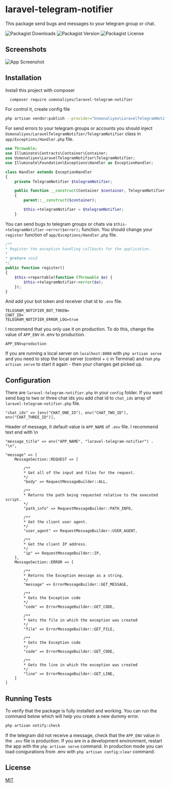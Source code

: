 
# laravel-telegram-notifier

This package send bugs and messages to your telegram group or chat. 

![Packagist Downloads](https://img.shields.io/packagist/dm/usmonaliyev/laravel-telegram-notifier)
![Packagist Version](https://img.shields.io/packagist/v/usmonaliyev/laravel-telegram-notifier)
![Packagist License](https://img.shields.io/packagist/l/usmonaliyev/laravel-telegram-notifier)

## Screenshots

![App Screenshot](https://lh3.googleusercontent.com/fife/AAbDypA-CKkrFGz-9sYZxVm9t3GT_UJHOJ8G9yResTkS6pANNbf-0Q_DqPxpTiQJgC1uGT5Or8h22sQGbDy1bM7QYc9t5cCr7Lj85R1JpTxM51WctOCa-Ss-N2AwaSP7AjwYxN40JPPKgzs-a_5r3jsXti6e9V6tENQshSU3nyJurx82V9kKY5GEfv__f9pMCMJlVgK0piIWqS94-otoGikf4LPHLgKDNHfoQsTpPdxZLgoF4P8IU2x_BE7sj2oVwfxhnW6SrfJd0NPYAOmzsbBrlBp5TQLv3UnVouSkJj-gTGqiQvkINz9TjdyGzMVAWFvyMoJe8X5W_5diykK9oNko8IsXD00Oz59YSJxeVpjgYa22-K0stKqXQHbDMZKjc1wBksTrL5oYBNpUq3NCMXXxSsjcS4k3xyXPhp-kLU6YDnC-Zdw-v9VOdhYdxECYFkOytXQRUK2Q55SN_PRI4z2mEVoX4DwVIBz3a2q0a0IYKqXXNmz3v_0sH2NUr31sTg1J_ymckdrjInQkLzz7uv9F0jV74IMMyu6oiqDM5nOkw5--i6A3Mah5NovLsY6AMDJ4DJYZtWYBK_DPa0Is3wc4LoCkmBTLVqJRihJB3tSozGZ-KE4hIyjWvl4TDEpwIczVIBr9xmO0G2aCrsH34nsfu2uOiTI61y8qvV-ZDliyCFLg6CciDmWwyEDiQ-iZgy5spIr8-3L8ZqZQQTKDTnz3G18GnzV6kN1OOxjCY3M7-w_N2-4Z2jP_Jl-UH68YOsUI6HCXvgapO4ZaGsx8SfhXleI27ph6nTkybFGUYH8H2rS-2-NdtYlc36vQ_oaOYKZlgSK_FW_XH0KGsByFkL_cTmRf7BAztvZd4raw2xQSWusbjVfVzCxG20zOa6CBbCLeztHA-oO8g3VU1mnEoyxfTo_flJg3MRiCtUkcVhzZjw6x7Ca3CCxp1QeROq16dIQDa7bnLNYW9yOJb4OQZg9eVpdc5ZN7HWBCpsboAGqkTik-EQJYDDHQ6hIbFN4A6u7QtKm4SD-zME8kdb_YQdin5nLYYbKHlfwfo5L3MBzTvTdyuQrFmu5hCxbwv_BT-cBdv9ALgSX8tBxpPDazQIgpk8SeFo40UozVdzjyckRIH86li9DMJ6OkZZBtsYn54JlmG-2VPEy5sDdNqmGdIc9WdAzkArV77IgdK2k1n6gEcsEMVvLuB1fJMacpFUlMAlHBo4XtyNw9tQLnATT2eHGet2lgIdmOOc4WzeZThC5gV2jeCnq8zrA8tgK2W5PK0UZb-MOxkxTcMs_E9pRlcrh3AV1O8Sz2zYy3Um2OLy0hZnOsOY-clzT-P0Jxqn9ktq82PD4mrY1sbRbbvM4chI83ZLrtdYeg9Fw0B-SePcuvW5NtLWVLRTnZbcXoeaxhNU2OeFeZAuWL8W_nyRYUXf9Ur2QIJn-v3tXSQYjmkLnqjgJTVs04c2FqCyWiRhDcXkPGuQ78ap_SpVX7JXGcXfHrGDvzHkDewiQSDIOd1CCcEcYM1Ue1_QGWqpaR=w1366-h683)

## Installation

Install this project with composer

```bash
  composer require usmonaliyev/laravel-telegram-notifier
```

For control it, create config file
```bash
php artisan vendor:publish --provider="Usmonaliyev\LaravelTelegramNotifier\LaravelTelegramNotifierServiceProvider"
```

For send errors to your telegram groups or accounts
 you should inject `Usmonaliyev/LaravelTelegramNotifier/TelegramNotifier`
 class in `app/Exceptions/Handler.php` file.

```php
use Throwable;
use Illuminate\Contracts\Container\Container;
use Usmonaliyev\LaravelTelegramNotifier\TelegramNotifier;
use Illuminate\Foundation\Exceptions\Handler as ExceptionHandler;

class Handler extends ExceptionHandler
{
    private TelegramNotifier $telegramNotifier;

    public function __construct(Container $container, TelegramNotifier $telegramNotifier)
    {
        parent::__construct($container);

        $this->telegramNotifier = $telegramNotifier;
    }
```

You can send bugs to telegram groups or chats
via `$this->telegramNotifier->error($error);` function.
You should change your `register` function of  `app/Exceptions/Handler.php` file.

```php
/**
* Register the exception handling callbacks for the application.
*
* @return void
*/
public function register()
{
    $this->reportable(function (Throwable $e) {
        $this->telegramNotifier->error($e);
    });
}
```

And add your bot token and receiver chat id to `.env` file.

```
TELEGRAM_NOTIFIER_BOT_TOKEN=
CHAT_ID=
TELEGRAM_NOTIFIER_ERROR_LOG=true
```

I recommend that you only use it on production.
To do this, change the value of `APP_ENV` in .env to production.

```
APP_ENV=production
```

If you are running a local server on `localhost:8000` with `php artisan serve`
 and you need to stop the local server (control + c in Terminal) and run `php artisan serve`
 to start it again - then your changes get picked up.
## Configuration

There are `laravel-telegram-notifier.php` in your `config` folder.
If you want send bag to two or three chat ids you add chat id to `chat_ids` array of `laravel-telegram-notifier.php` file.

```
"chat_ids" => [env("CHAT_ONE_ID"), env("CHAT_TWO_ID"), env("CHAT_THREE_ID")],
```

Header of message, it default value is `APP_NAME` of `.env` file.
I recommend text end with \n
```
"message_title" => env("APP_NAME", "laravel-telegram-notifier") . "\n",
```

```
"message" => [
    MessageSection::REQUEST => [

        /**
        * Get all of the input and files for the request.
        */
        "body" => RequestMessageBuilder::ALL,

        /**
        * Returns the path being requested relative to the executed script.
        */
        "path_info" => RequestMessageBuilder::PATH_INFO,

        /**
        * Get the client user agent.
        */
        "user_agent" => RequestMessageBuilder::USER_AGENT,

        /**
        * Get the client IP address.
        */
        "ip" => RequestMessageBuilder::IP,
    ],
    MessageSection::ERROR => [

        /**
        * Returns the Exception message as a string.
        */
        "message" => ErrorMessageBuilder::GET_MESSAGE,

        /**
        * Gets the Exception code
        */
        "code" => ErrorMessageBuilder::GET_CODE,

        /**
        * Gets the file in which the exception was created
        */
        "file" => ErrorMessageBuilder::GET_FILE,

        /**
        * Gets the Exception code
        */
        "code" => ErrorMessageBuilder::GET_CODE,
        
        /**
        * Gets the line in which the exception was created
        */
        "line" => ErrorMessageBuilder::GET_LINE,
    ]
]
```
## Running Tests

To verify that the package is fully installed and working.
You can run the command below which will help you create a new dummy error.

```bash
php artisan notify:check
```

If the telegram did not receive a message, check that the `APP_ENV` value in the `.env` file is production.
If you are in a development environment, restart the app with the `php artisan serve` command.
In production mode you can load conigurations from .env with `php artisan config:clear` command.


## License

[MIT](https://choosealicense.com/licenses/mit/)

